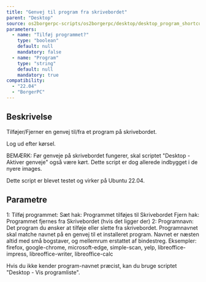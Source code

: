 ```yaml
---
title: "Genvej til program fra skrivebordet"
parent: "Desktop"
source: os2borgerpc-scripts/os2borgerpc/desktop/desktop_program_shortcut.sh
parameters:
  - name: "Tilføj programmet?"
    type: "boolean"
    default: null
    mandatory: false
  - name: "Program"
    type: "string"
    default: null
    mandatory: true
compatibility:  
  - "22.04"
  - "BorgerPC"
---
```


## Beskrivelse
Tilføjer/Fjerner en genvej til/fra et program på skrivebordet.

Log ud efter kørsel.

BEMÆRK: Før genveje på skrivebordet fungerer, skal scriptet "Desktop - Aktiver genveje" også være kørt. Dette script er dog allerede indbygget i de nyere images.

Dette script er blevet testet og virker på Ubuntu 22.04.

## Parametre
1: Tilføj programmet:
  Sæt hak: Programmet tilføjes til Skrivebordet
  Fjern hak: Programmet fjernes fra Skrivebordet (hvis det ligger der)
2: Programnavn: Det program du ønsker at tilføje eller slette fra skrivebordet. Programnavnet skal matche navnet på en genvej til et installeret program.
    Navnet er næsten altid med små bogstaver, og mellemrum erstattet af bindestreg.
    Eksempler: firefox, google-chrome, microsoft-edge, simple-scan, yelp, libreoffice-impress, libreoffice-writer, libreoffice-calc

Hvis du ikke kender program-navnet præcist, kan du bruge scriptet "Desktop - Vis programliste".

